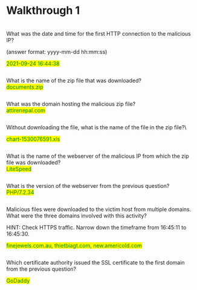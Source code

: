 # Walkthrough 1

\
What was the date and time for the first HTTP connection to the malicious IP?

(answer format: yyyy-mm-dd hh:mm:ss)

&#x20;<mark style="color:green;">2021-09-24 16:44:38</mark>

<figure><img src="https://camo.githubusercontent.com/3c7f5f8f241d4016177aa895ce6c9aa0130f96c2fcdfb32543f8bcd9f9bc830d/68747470733a2f2f692e696d6775722e636f6d2f5473613543705a2e706e67" alt=""><figcaption></figcaption></figure>

What is the name of the zip file that was downloaded?\
&#x20;<mark style="color:green;">documents.zip</mark>

<figure><img src="https://camo.githubusercontent.com/e4f027b2c67c6686f55815e76afc022c2de4b0bc59a03bdaa7a427388c51e580/68747470733a2f2f692e696d6775722e636f6d2f744259777773752e706e67" alt=""><figcaption></figcaption></figure>

What was the domain hosting the malicious zip file?\
&#x20;<mark style="color:green;">attirenepal.com</mark>

<figure><img src="https://camo.githubusercontent.com/e17b6f2929de044c4c5ead2ed27ab80f272c7b3a1a3a85f3312133f052265a09/68747470733a2f2f692e696d6775722e636f6d2f703972706a56672e706e67" alt=""><figcaption></figcaption></figure>

Without downloading the file, what is the name of the file in the zip file?\


&#x20;<mark style="color:green;">chart-1530076591.xls</mark>

<figure><img src="https://camo.githubusercontent.com/2ad0b76652c219f0470c9f9191f284f37f29bc05b009cd46dfa554aa55188d6b/68747470733a2f2f692e696d6775722e636f6d2f5a6475696947442e706e67" alt=""><figcaption></figcaption></figure>

What is the name of the webserver of the malicious IP from which the zip file was downloaded?\
<mark style="color:green;">LiteSpeed</mark>

&#x20;

<figure><img src="https://camo.githubusercontent.com/714cbd1521813bfc926eb91940e282f3ab425951f742f331f28bd2ad84fd6c0f/68747470733a2f2f692e696d6775722e636f6d2f4e615972634e492e706e67" alt=""><figcaption></figcaption></figure>

What is the version of the webserver from the previous question?\
<mark style="color:green;">PHP/7.2.34</mark>

&#x20;

<figure><img src="https://camo.githubusercontent.com/50e7b6d8eda636c347b9a51d0ead2ca5a7eb9da20aca4b7fe4f50c58111360bb/68747470733a2f2f692e696d6775722e636f6d2f6c306275695a7a2e706e67" alt=""><figcaption></figcaption></figure>

Malicious files were downloaded to the victim host from multiple domains. What were the three domains involved with this activity?

HINT: Check HTTPS traffic. Narrow down the timeframe from 16:45:11 to 16:45:30.

&#x20;<mark style="color:green;">finejewels.com.au, thietbiagt.com, new.americold.com</mark>

<figure><img src="https://camo.githubusercontent.com/c7e875cabd74227fb21fdd0de63b89cf42a9e971d1a049959cad480c73525156/68747470733a2f2f692e696d6775722e636f6d2f7641654c5254552e706e67" alt=""><figcaption></figcaption></figure>

Which certificate authority issued the SSL certificate to the first domain from the previous question?

<mark style="color:green;">GoDaddy</mark>

<figure><img src="https://camo.githubusercontent.com/407a3b8f20ae1852f1fd77fc6a4a82f2451eceed87c73b3627922a815e762092/68747470733a2f2f692e696d6775722e636f6d2f6353534f4139492e706e67" alt=""><figcaption></figcaption></figure>
